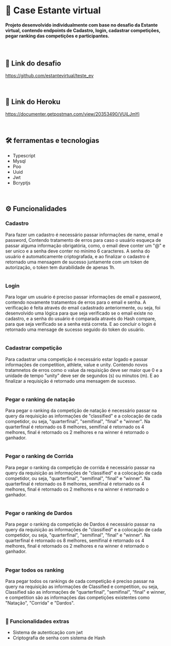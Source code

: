 # 🥇 Case Estante virtual

<h4> Projeto desenvolvido individualmente com base no desafio da Estante virtual, contendo endpoints de Cadastro, login, cadastrar competições, pegar ranking das competições e participantes.</h4>

<br/>

## 🔗 Link do desafio 

https://github.com/estantevirtual/teste_ev

<br/>

## 📌 Link do Heroku

https://documenter.getpostman.com/view/20353490/VUjLJmYi

<br/>

## 🛠 ferramentas e tecnologias

* Typescript
* Mysql
* Poo
* Uuid
* Jwt
* Bcryptjs

<br/>

## ⚙️ Funcionalidades

### Cadastro

Para fazer um cadastro é necessário passar informações de name, email e password, Contendo tratamento de erros para caso o usuário esqueça de passar alguma informação obrigatória, como, o email deve conter um "@" e ser unico e a senha deve conter no minímo 6 caracteres. A senha do usuário é automaticamente criptografada, e ao finalizar o cadastro é retornado uma mensagem de sucesso juntamente com um token de autorização, o token tem durabilidade de apenas 1h.

#

### Login

Para logar um usuário é preciso passar informações de email e password, contendo novamente tratamentos de erros para o email e senha. A verificação é feita através do email cadastrado anteriormente, ou seja, foi desenvolvido uma lógica para que seja verificado se o email existe no cadastro, e a senha do usuário é comparada através do Hash compare, para que seja verificado se a senha está correta. E ao concluir o login é retornado uma mensage de sucesso seguido do token do usuário.

#

### Cadastrar competição 

Para cadastrar uma competição é necessário estar logado e passar informações de competition, athlete, value e unity. Contendo novos tratamnetos de erros como o value da requisição deve ser maior que 0 e a unidade de tempo "unity"
deve ser de segundos (s) ou minutos (m). E ao finalizar a requisição é retornado uma mensagem de sucesso.

#

### Pegar o ranking de natação

Para pegar o ranking da competição de natação é necessário passar na query da requisição as informações de "classified" e a colocação de cada competidor, ou seja, 
"quarterfinal", "semifinal", "final" e "winner". Na quarterfinal é retornado os 8 melhores, semifinal é retornado os 4 melhores, final é retornado os 2 melhores e na winner é retornado o ganhador.

#

### Pegar o ranking de Corrida

Para pegar o ranking da competição de corrida é necessário passar na query da requisição as informações de "classified" e a colocação de cada competidor, ou seja, 
"quarterfinal", "semifinal", "final" e "winner". Na quarterfinal é retornado os 8 melhores, semifinal é retornado os 4 melhores, final é retornado os 2 melhores e na winner é retornado o ganhador.

# 

### Pegar o ranking de Dardos

Para pegar o ranking da competição de Dardos é necessário passar na query da requisição as informações de "classified" e a colocação de cada competidor, ou seja, 
"quarterfinal", "semifinal", "final" e "winner". Na quarterfinal é retornado os 8 melhores, semifinal é retornado os 4 melhores, final é retornado os 2 melhores e na winner é retornado o ganhador.

#

### Pegar todos os ranking

Para pegar todos os rankings de cada competição é preciso passar na query na requisição as informações de Classified e competition, ou seja,  Classified são as informações de "quarterfinal", "semifinal", "final" e winner,
e competition são as informações das competições existentes como "Natação", "Corrida" e "Dardos".

#

### 🧿 Funcionalidades extras

* Sistema de autenticação com jwt
* Criptografia de senha com sistema de Hash


